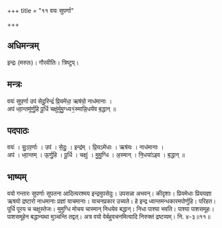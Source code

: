 +++
title = "११ वयः सुपर्णा"

+++
## अधिमन्त्रम्
इन्द्रः (मरुतः)। गौरवीतिः। त्रिष्टुप्।

## मन्त्रः
वयः॑ सुप॒र्णा उप॑ सेदु॒रिन्द्रं॑ प्रि॒यमे॑धा॒ ऋष॑यो॒ नाध॑मानाः ।  
अप॑ ध्वा॒न्तमू॑र्णु॒हि पू॒र्धि चक्षु॑र्मुमु॒ग्ध्य१॒॑स्मान्नि॒धये॑व ब॒द्धान् ॥

## पदपाठः
वयः॑ । सु॒ऽप॒र्णाः । उप॑ । से॒दुः॒ । इन्द्र॑म् । प्रि॒यऽमे॑धाः । ऋष॑यः । नाध॑मानाः ।  
अप॑ । ध्वा॒न्तम् । ऊ॒र्णु॒हि । पू॒र्धि । चक्षुः॑ । मु॒मु॒ग्धि । अ॒स्मान् । नि॒धया॑ऽइव । ब॒द्धान् ॥

## भाष्यम्
वयो गन्तारः सुपर्णाः सुपतना आदित्यरश्मय इन्द्रमुपसेदुः। उपसन्ना अभवन्। कीदृशाः। प्रियमेधाः प्रिययज्ञा ऋषयो द्रष्टारो नाधमानाः प्रज्ञां याचमानाः। याचनप्रकार उच्यते। हे इन्द्र ध्वान्तमन्धकारमपोर्णुहि। परिहत। पूर्धि पूरय च चक्षुस्तेजः। मुमुग्धि मोचय चास्मान् निधयेव बद्धान्। निधा पाश्या भवति। पाश्या पाशसमूहः। पाशसमूहेन बद्धान्यथा मुञ्चन्ति तद्वत्। अत्र वयो वेर्बहुवचनमित्यादि निरुक्तं द्रष्टव्यम्। नि. ४-३॥११॥